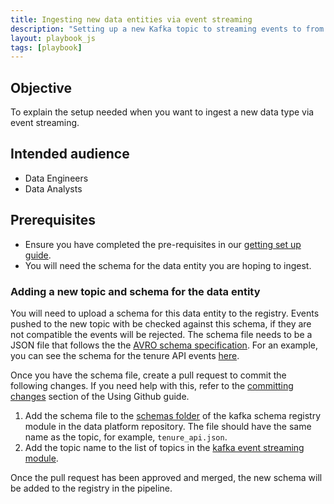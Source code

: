 ```yaml
---
title: Ingesting new data entities via event streaming
description: "Setting up a new Kafka topic to streaming events to from a new data entity"
layout: playbook_js
tags: [playbook]
---
```


## Objective

To explain the setup needed when you want to ingest a new data type via event streaming. 

## Intended audience

- Data Engineers
- Data Analysts

## Prerequisites

- Ensure you have completed the pre-requisites in our [getting set up guide][getting_set_up].
- You will need the schema for the data entity you are hoping to ingest.

### Adding a new topic and schema for the data entity

You will need to upload a schema for this data entity to the registry.
Events pushed to the new topic with be checked against this schema, if they are not compatible the events will be rejected.
The schema file needs to be a JSON file that follows the the [AVRO schema specification][avro_specification].
For an example, you can see the schema for the tenure API events [here][tenure_api_schema].

Once you have the schema file, create a pull request to commit the following changes.
If you need help with this, refer to the [committing changes][committing-changes] section of the Using Github guide.

1. Add the schema file to the [schemas folder][schemas_in_module] of the kafka schema registry module in the data platform repository.
The file should have the same name as the topic, for example, `tenure_api.json`.
1. Add the topic name to the list of topics in the [kafka event streaming module][list_of_topics].

Once the pull request has been approved and merged, the new schema will be added to the registry in the pipeline.

[avro_specification]: https://avro.apache.org/docs/current/spec.html
[committing-changes]: ../getting-set-up/using-github#committing-your-changes-to-the-data-platform-project
[getting_set_up]: ../getting-set-up/index.md
[schemas_in_module]: https://github.com/LBHackney-IT/Data-Platform/tree/main/modules/kafka-schema-registry/schemas
[list_of_topics]: https://github.com/LBHackney-IT/Data-Platform/blob/main/modules/kafka-event-streaming/60-connect.tf
[tenure_api_schema]: https://github.com/LBHackney-IT/Data-Platform/blob/main/modules/kafka-schema-registry/schemas/tenure_api.json
